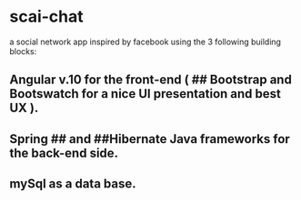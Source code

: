 # scai-chat
a social network app inspired by facebook using the 3 following building blocks:
## Angular v.10 for the front-end ( ## Bootstrap and Bootswatch for a nice UI presentation and best UX ). 
## Spring ## and ##Hibernate Java frameworks for the back-end side.
## mySql as a data base.
